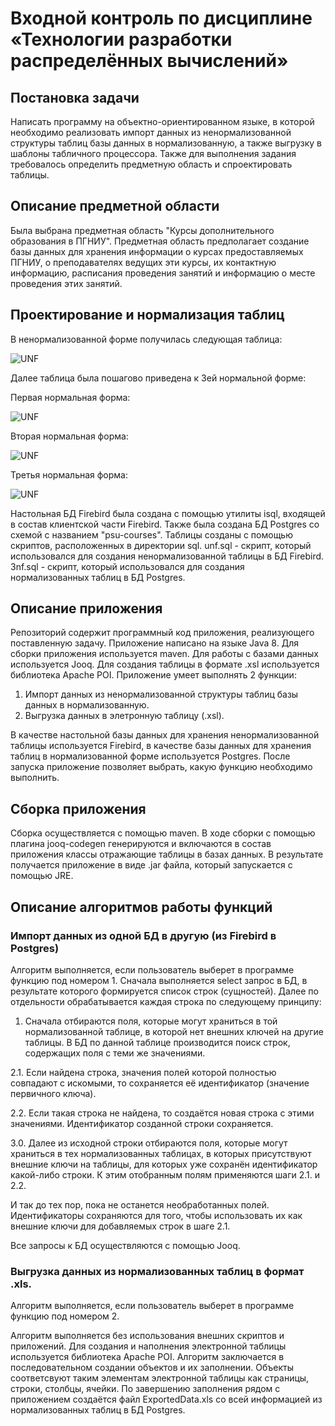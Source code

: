 # Входной контроль по дисциплине «Технологии разработки распределённых вычислений»

## Постановка задачи
Написать программу на объектно-ориентированном языке, в которой необходимо реализовать импорт данных из ненормализованной структуры таблиц базы данных  в нормализованную, а также выгрузку в шаблоны табличного процессора.
Также для выполнения задания требовалось определить предметную область и спроектировать таблицы.

## Описание предметной области
Была выбрана предметная область "Курсы дополнительного образования в ПГНИУ". Предметная область предполагает создание базы данных для хранения информации о курсах предоставляемых ПГНИУ, о преподавателях ведущих эти курсы, их контактную информацию, расписания проведения занятий и информацию о месте проведения этих занятий.

## Проектирование и нормализация таблиц
В ненормализованной форме получилась следующая таблица:

![UNF](img/lab0_UNF.png?raw=true)

Далее таблица была пошагово приведена к 3ей нормальной форме:

Первая нормальная форма:


![UNF](img/lab0_1NF.png?raw=true)

Вторая нормальная форма:

![UNF](img/lab0_2NF.png?raw=true)

Третья нормальная форма:

![UNF](img/lab0_3NF.png?raw=true)

Настольная БД Firebird была создана с помощью утилиты isql, входящей в состав клиентской части Firebird.
Также была создана БД Postgres со схемой с названием "psu-courses".
Таблицы созданы с помощью скриптов, расположенных в директории sql.
unf.sql - скрипт, который использовался для создания ненормализованной таблицы в БД Firebird.
3nf.sql - скрипт, который использовался для создания нормализованных таблиц в БД Postgres.
## Описание приложения
Репозиторий содержит программный код приложения, реализующего поставленную задачу. Приложение написано на языке Java 8. Для сборки приложения используется maven. Для работы с базами данных используется Jooq. Для создания таблицы в формате .xsl используется библиотека Apache POI.
Приложение умеет выполнять 2 функции:
1. Импорт данных из ненормализованной структуры таблиц базы данных  в нормализованную.
2. Выгрузка данных в элетронную таблицу (.xsl).

В качестве настольной базы данных для хранения ненормализованной таблицы используется Firebird, в качестве базы данных для хранения таблиц в нормализованной форме используется Postgres.
После запуска приложение позволяет выбрать, какую функцию необходимо выполнить. 

## Сборка приложения
Сборка осуществляется с помощью maven. В ходе сборки с помощью плагина jooq-codegen генерируются и включаются в состав приложения классы отражающие таблицы в базах данных. В результате получается приложение в виде .jar файла, который запускается с помощью JRE. 

## Описание алгоритмов работы функций
### Импорт данных из одной БД в другую (из Firebird в Postgres)
Алгоритм выполняется, если пользователь выберет в программе функцию под номером 1.
Сначала выполняется select запрос в БД, в результате которого формируется список строк (сущностей).
Далее по отдельности обрабатывается каждая строка по следующему принципу:

1. Сначала отбираются поля, которые могут храниться в той нормализованной таблице, в которой нет внешних ключей на другие таблицы. В БД по данной таблице производится поиск строк, содержащих поля с теми же значениями.

2.1. Если найдена строка, значения полей которой полностью совпадают с искомыми, то сохраняется её идентификатор (значение первичного ключа).

2.2. Если такая строка не найдена, то создаётся новая строка с этими значениями. Идентификатор созданной строки сохраняется.

3.0. Далее из исходной строки отбираются поля, которые могут храниться в тех нормализованных таблицах, в которых присутствуют внешние ключи на таблицы, для которых уже сохранён идентификатор какой-либо строки. К этим отобранным полям применяются шаги 2.1. и 2.2.

И так до тех пор, пока не останется необработанных полей. Идентификаторы сохраняются для того, чтобы использовать их как внешние ключи для добавляемых строк в шаге 2.1.

Все запросы к БД осуществляются с помощью Jooq.
### Выгрузка данных из нормализованных таблиц в формат .xls.
Алгоритм выполняется, если пользователь выберет в программе функцию под номером 2.

Алгоритм выполняется без использования внешних скриптов и приложений. Для создания и наполнения электронной таблицы используется библиотека Apache POI.
Алгоритм заключается в последовательном создании объектов и их заполнении. Объекты соответсвуют таким элементам электронной таблицы как страницы, строки, столбцы, ячейки. По завершению заполнения рядом с приложением создаётся файл ExportedData.xls со всей информацией из нормализованных таблиц в БД Postgres.
